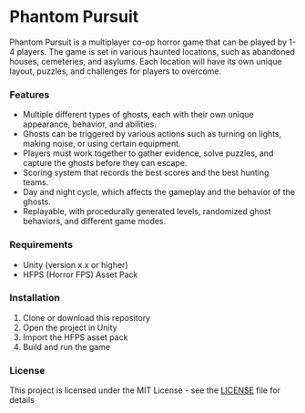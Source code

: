 # Phantom Pursuit

Phantom Pursuit is a multiplayer co-op horror game that can be played by 1-4 players. The game is set in various haunted locations, such as abandoned houses, cemeteries, and asylums. Each location will have its own unique layout, puzzles, and challenges for players to overcome.

### Features
- Multiple different types of ghosts, each with their own unique appearance, behavior, and abilities. 
- Ghosts can be triggered by various actions such as turning on lights, making noise, or using certain equipment. 
- Players must work together to gather evidence, solve puzzles, and capture the ghosts before they can escape.
- Scoring system that records the best scores and the best hunting teams.
- Day and night cycle, which affects the gameplay and the behavior of the ghosts. 
- Replayable, with procedurally generated levels, randomized ghost behaviors, and different game modes.

### Requirements
- Unity (version x.x or higher)
- HFPS (Horror FPS) Asset Pack

### Installation
1. Clone or download this repository
2. Open the project in Unity
3. Import the HFPS asset pack
4. Build and run the game

### License
This project is licensed under the MIT License - see the [LICENSE](LICENSE) file for details
